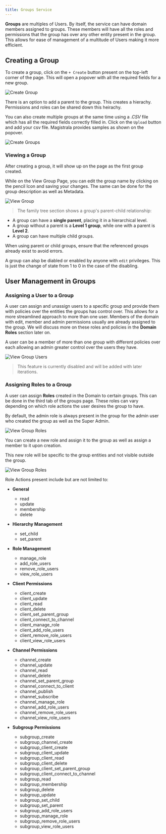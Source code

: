 ```yaml
---
title: Groups Service
---
```


**Groups** are multiples of Users. By itself, the service can have domain members assigned to groups. These members will have all the roles and permissions that the group has over any other entity present in the group. This allows for ease of management of a multitude of Users making it more efficient.

## Creating a Group

To create a group, click on the `+ Create` button present on the top-left corner of the page. This will open a popover with all the required fields for a new group.

![Create Group](../docs/img/users-guide/create-group-jdoe.png)

There is an option to add a parent to the group. This creates a hierachy. Permissions and roles can be shared down this heirachy.

You can also create multiple groups at the same time using a _.CSV_ file which has all the required fields correctly filled in. Click on the `Upload` button and add your csv file. Magistrala provides samples as shown on the popover.

![Create Groups](../docs/img/users-guide/jdoe-groups-page.png)

### Viewing a Group

After creating a group, it will show up on the page as the first group created.

While on the View Group Page, you can edit the group name by clicking on the pencil Icon and saving your changes. The same can be done for the group description as well as Metadata.

![View Group](../docs/img/users-guide/view-group.png)

> The family tree section shows a group's parent-child relationship:

- A group can have a **single parent**, placing it in a hierarchical level.
- A group without a parent is a **Level 1 group**, while one with a parent is **Level 2**.
- A group can have multiple child groups.

When using parent or child groups, ensure that the referenced groups already exist to avoid errors.

A group can alsp be diabled or enabled by anyone with `edit` privileges. This is just the change of state from 1 to 0 in the case of the disabling.

## User Management in Groups

### Assigning a User to a Group

A user can assign and unassign users to a specific group and provide them with policies over the entities the groups has control over.
This allows for a more streamlined approach to more than one user.
Members of the domain with edit, member and admin permissions usually are already assigned to the group.  We will discuss more on these roles and policies in the **Domain Roles** section later on.

A user can be a member of more than one group with different policies over each allowing an admin greater control over the users they have.

![View Group Users](../docs/img/users-guide/group-view-users.png)

> This feature is currently disabled and will be added with later iterations.

### Assigning Roles to a Group

A user can assign **Roles** created in the Domain to certain groups. This can be done in the third tab of the groups page. These roles can vary depending on which role actions the user desires the group to have.

By default, the admin role is always present in the group for the admin user who created the group as well as the Super Admin.

![View Group Roles](../docs/img/users-guide/group-view-roles.png)

You can create a new role and assign it to the group as well as assign a member to it upon creation.

This new role will be specific to the group entities and not visible outside the group.

![View Group Roles](../docs/img/users-guide/group-view-roles-create.png)

Role Actions present include but are not limited to:

- **General**
  - read
  - update
  - membership
  - delete

- **Hierarchy Management**
  - set_child
  - set_parent

- **Role Management**
  - manage_role
  - add_role_users
  - remove_role_users
  - view_role_users

- **Client Permissions**
  - client_create
  - client_update
  - client_read
  - client_delete
  - client_set_parent_group
  - client_connect_to_channel
  - client_manage_role
  - client_add_role_users
  - client_remove_role_users
  - client_view_role_users

- **Channel Permissions**
  - channel_create
  - channel_update
  - channel_read
  - channel_delete
  - channel_set_parent_group
  - channel_connect_to_client
  - channel_publish
  - channel_subscribe
  - channel_manage_role
  - channel_add_role_users
  - channel_remove_role_users
  - channel_view_role_users

- **Subgroup Permissions**
  - subgroup_create
  - subgroup_channel_create
  - subgroup_client_create
  - subgroup_client_update
  - subgroup_client_read
  - subgroup_client_delete
  - subgroup_client_set_parent_group
  - subgroup_client_connect_to_channel
  - subgroup_read
  - subgroup_membership
  - subgroup_delete
  - subgroup_update
  - subgroup_set_child
  - subgroup_set_parent
  - subgroup_add_role_users
  - subgroup_manage_role
  - subgroup_remove_role_users
  - subgroup_view_role_users

